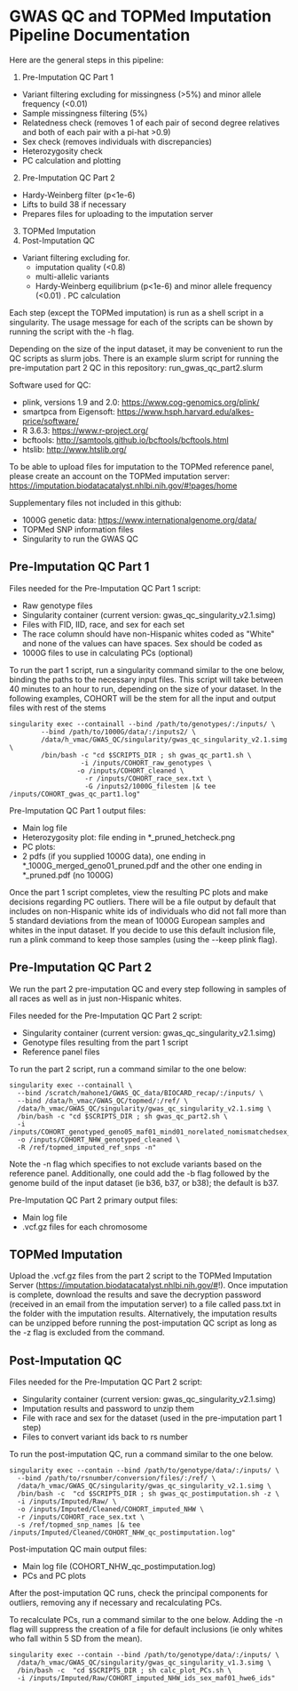 # GWAS QC and TOPMed Imputation Pipeline Documentation

Here are the general steps in this pipeline:
1.	Pre-Imputation QC Part 1
  - Variant filtering excluding for missingness (>5%) and minor allele frequency (<0.01)
  - Sample missingness filtering (5%)
  - Relatedness check (removes 1 of each pair of second degree relatives and both of each pair with a pi-hat >0.9)
  - Sex check (removes individuals with discrepancies)
  - Heterozygosity check
  - PC calculation and plotting
2.	Pre-Imputation QC Part 2
  - Hardy-Weinberg filter (p<1e-6)
  - Lifts to build 38 if necessary
  - Prepares files for uploading to the imputation server
3.	TOPMed Imputation
4.	Post-Imputation QC
  - Variant filtering excluding for.
    - imputation quality (<0.8)
    - multi-allelic variants
    - Hardy-Weinberg equilibrium (p<1e-6) and minor allele frequency (<0.01)
.	PC calculation


Each step (except the TOPMed imputation) is run as a shell script in a singularity. The usage message for each of the scripts can be shown by running the script with the -h flag. 

Depending on the size of the input dataset, it may be convenient to run the QC scripts as slurm jobs. There is an example slurm script for running the pre-imputation part 2 QC in this repository: run_gwas_qc_part2.slurm

Software used for QC:
- plink, versions 1.9 and 2.0: https://www.cog-genomics.org/plink/
- smartpca from Eigensoft: https://www.hsph.harvard.edu/alkes-price/software/ 
- R 3.6.3: https://www.r-project.org/
- bcftools: http://samtools.github.io/bcftools/bcftools.html
- htslib: http://www.htslib.org/ 

To be able to upload files for imputation to the TOPMed reference panel, please create an account on the TOPMed imputation server: https://imputation.biodatacatalyst.nhlbi.nih.gov/#!pages/home 

Supplementary files not included in this github:
- 1000G genetic data: https://www.internationalgenome.org/data/
- TOPMed SNP information files
- Singularity to run the GWAS QC

## Pre-Imputation QC Part 1

Files needed for the Pre-Imputation QC Part 1 script:
-	Raw genotype files 
-	Singularity container (current version: gwas_qc_singularity_v2.1.simg)
-	Files with FID, IID, race, and sex for each set
  - The race column should have non-Hispanic whites coded as "White" and none of the values can have spaces. Sex should be coded as 
-	1000G files to use in calculating PCs (optional)


To run the part 1 script, run a singularity command similar to the one below, binding the paths to the necessary input files. This script will take between 40 minutes to an hour to run, depending on the size of your dataset. In the following examples, COHORT will be the stem for all the input and output files with rest of the stems 
```
singularity exec --containall --bind /path/to/genotypes/:/inputs/ \
	    --bind /path/to/1000G/data/:/inputs2/ \
	    /data/h_vmac/GWAS_QC/singularity/gwas_qc_singularity_v2.1.simg \
	    /bin/bash -c "cd $SCRIPTS_DIR ; sh gwas_qc_part1.sh \
	    	      -i /inputs/COHORT_raw_genotypes \
		      	 -o /inputs/COHORT_cleaned \
			       -r /inputs/COHORT_race_sex.txt \
			       -G /inputs2/1000G_filestem |& tee /inputs/COHORT_gwas_qc_part1.log"
```

Pre-Imputation QC Part 1 output files:
-	Main log file
-	Heterozygosity plot: file ending in *_pruned_hetcheck.png
-	PC plots: 
  - 2 pdfs (if you supplied 1000G data), one ending in *_1000G_merged_geno01_pruned.pdf and the other one ending in *_pruned.pdf (no 1000G)

Once the part 1 script completes, view the resulting PC plots and make decisions regarding PC outliers. There will be a file output by default that includes on non-Hispanic white ids of individuals who did not fall more than 5 standard deviations from the mean of 1000G European samples and whites in the input dataset. If you decide to use this default inclusion file, run a plink command to keep those samples (using the --keep plink flag).


## Pre-Imputation QC Part 2

We run the part 2 pre-imputation QC and every step following in samples of all races as well as in just non-Hispanic whites.

Files needed for the Pre-Imputation QC Part 2 script:
-	Singularity container (current version: gwas_qc_singularity_v2.1.simg)
-	Genotype files resulting from the part 1 script
- Reference panel files


To run the part 2 script, run a command similar to the one below:
```
singularity exec --containall \
  --bind /scratch/mahone1/GWAS_QC_data/BIOCARD_recap/:/inputs/ \
  --bind /data/h_vmac/GWAS_QC/topmed/:/ref/ \
  /data/h_vmac/GWAS_QC/singularity/gwas_qc_singularity_v2.1.simg \
  /bin/bash -c "cd $SCRIPTS_DIR ; sh gwas_qc_part2.sh \
  -i /inputs/COHORT_genotyped_geno05_maf01_mind01_norelated_nomismatchedsex_keep_autosomes_NHW\
  -o /inputs/COHORT_NHW_genotyped_cleaned \
  -R /ref/topmed_imputed_ref_snps -n"

```

Note the -n flag which specifies to not exclude variants based on the reference panel. Additionally, one could add the -b flag followed by the genome build of the input dataset (ie b36, b37, or b38); the default is b37.

Pre-Imputation QC Part 2 primary output files:
-	Main log file
-	.vcf.gz files for each chromosome


## TOPMed Imputation

Upload the .vcf.gz files from the part 2 script to the TOPMed Imputation Server (https://imputation.biodatacatalyst.nhlbi.nih.gov/#!). Once imputation is complete, download the results and save the decryption password (received in an email from the imputation server) to a file called pass.txt in the folder with the imputation results. 
Alternatively, the imputation results can be unzipped before running the post-imputation QC script as long as the -z flag is excluded from the command.

## Post-Imputation QC

Files needed for the Pre-Imputation QC Part 2 script:
-	Singularity container (current version: gwas_qc_singularity_v2.1.simg)
-	Imputation results and password to unzip them
- File with race and sex for the dataset (used in the pre-imputation part 1 step)
- Files to convert variant ids back to rs number

To run the post-imputation QC, run a command similar to the one below.
```
singularity exec --contain --bind /path/to/genotype/data/:/inputs/ \
  --bind /path/to/rsnumber/conversion/files/:/ref/ \
  /data/h_vmac/GWAS_QC/singularity/gwas_qc_singularity_v2.1.simg \
  /bin/bash -c  "cd $SCRIPTS_DIR ; sh gwas_qc_postimputation.sh -z \
  -i /inputs/Imputed/Raw/ \
  -o /inputs/Imputed/Cleaned/COHORT_imputed_NHW \
  -r /inputs/COHORT_race_sex.txt \
  -s /ref/topmed_snp_names |& tee /inputs/Imputed/Cleaned/COHORT_NHW_qc_postimputation.log"
```

Post-imputation QC main output files:
- Main log file (COHORT_NHW_qc_postimputation.log)
- PCs and PC plots

After the post-imputation QC runs, check the principal components for outliers, removing any if necessary and recalculating PCs. 

To recalculate PCs, run a command similar to the one below. Adding the -n flag will suppress the creation of a file for default inclusions (ie only whites who fall within 5 SD from the mean).
```
singularity exec --contain --bind /path/to/genotype/data/:/inputs/ \
  /data/h_vmac/GWAS_QC/singularity/gwas_qc_singularity_v1.3.simg \
  /bin/bash -c  "cd $SCRIPTS_DIR ; sh calc_plot_PCs.sh \
  -i /inputs/Imputed/Raw/COHORT_imputed_NHW_ids_sex_maf01_hwe6_ids"
```
